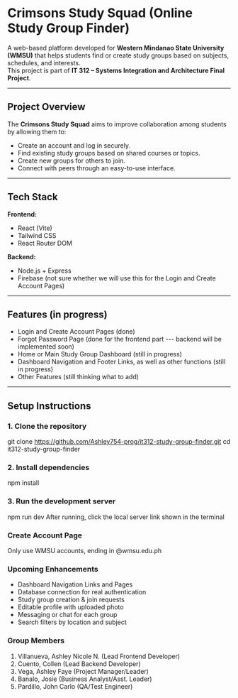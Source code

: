 # Crimsons Study Squad (Online Study Group Finder)

A web-based platform developed for **Western Mindanao State University (WMSU)** that helps students find or create study groups based on subjects, schedules, and interests.  
This project is part of **IT 312 – Systems Integration and Architecture Final Project**.

---

## Project Overview
The **Crimsons Study Squad** aims to improve collaboration among students by allowing them to:
- Create an account and log in securely.
- Find existing study groups based on shared courses or topics.
- Create new groups for others to join.
- Connect with peers through an easy-to-use interface.

---

## Tech Stack

**Frontend:**  
- React (Vite)
- Tailwind CSS  
- React Router DOM  

**Backend:**  
- Node.js + Express 
- Firebase (not sure whether we will use this for the Login and Create Account Pages)  

---

## Features (in progress)
- Login and Create Account Pages (done)
- Forgot Password Page (done for the frontend part --- backend will be implemented soon)
- Home or Main Study Group Dashboard (still in progress) 
- Dashboard Navigation and Footer Links, as well as other functions (still in progress) 
- Other Features (still thinking what to add)

---

## Setup Instructions
### 1. Clone the repository
git clone https://github.com/Ashley754-prog/it312-study-group-finder.git
cd it312-study-group-finder

### 2. Install dependencies
npm install

### 3. Run the development server
npm run dev
After running, click the local server link shown in the terminal

### Create Account Page
Only use WMSU accounts, ending in @wmsu.edu.ph

### Upcoming Enhancements
- Dashboard Navigation Links and Pages
- Database connection for real authentication
- Study group creation & join requests
- Editable profile with uploaded photo
- Messaging or chat for each group
- Search filters by location and subject

### Group Members
1. Villanueva, Ashley Nicole N. (Lead Frontend Developer)
2. Cuento, Collen (Lead Backend Developer)
3. Vega, Ashley Faye (Project Manager/Leader)
4. Banalo, Josie (Business Analyst/Asst. Leader)
5. Pardillo, John Carlo (QA/Test Engineer)



